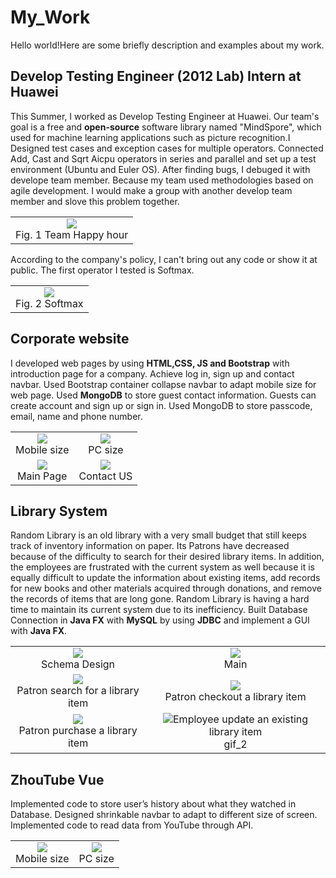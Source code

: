 # My_Work
Hello world!Here are some briefly description and examples about my work. 

## Develop Testing Engineer (2012 Lab) Intern at **Huawei**
This Summer, I worked as Develop Testing Engineer at Huawei. Our team's goal is a free and **open-source** software library named "MindSpore", which used for machine learning applications such as picture recognition.I Designed test cases and exception cases for multiple operators. Connected Add, Cast and Sqrt Aicpu operators in series and parallel and set up a test environment (Ubuntu and Euler OS). After finding bugs, I debuged it with develope team member. Because my team used methodologies based on agile development. I would make a group with another develop team member and slove this problem together.

<table>
    <tr>
        <td><div align=center><img src="https://github.com/shuorenyuyu/My_Work/blob/master/IMG/Huawei.jpg" > <br> Fig. 1 Team Happy hour</div></td> 
    </tr>   
</table>


According to the company's policy, I can't bring out any code or show it at public. The first operator I tested is Softmax.
<table>
    <tr>
        <td><div align=center><img src="https://github.com/shuorenyuyu/My_Work/blob/master/IMG/softmax.png" > <br> Fig. 2 Softmax</div></td> 
    </tr>   
</table>  

     
## Corporate website
I developed web pages by using **HTML,CSS, JS and Bootstrap** with introduction page for a company. Achieve log in, sign up and contact navbar. Used Bootstrap container collapse navbar to adapt mobile size for web page. Used **MongoDB** to store guest contact information. Guests can create account and sign up or sign in. Used MongoDB to store passcode, email, name and phone number.
<table>
    <tr>
        <td><div align=center><img src="https://github.com/shuorenyuyu/My_Work/blob/master/IMG/Zetong_1.jpg" > <br> Mobile size </div></td>
        <td><div align=center><img src="https://github.com/shuorenyuyu/My_Work/blob/master/IMG/Zetong_2.jpg"  > <br> PC size </div></td>
    </tr>
    <tr>
        <td><div align=center><img src="https://github.com/shuorenyuyu/My_Work/blob/master/IMG/Zetong_3.gif"  > <br>Main Page </div></td>
        <td><div align=center><img src="https://github.com/shuorenyuyu/My_Work/blob/master/IMG/Zetong_4.gif"  > <br> Contact US</div></td>
    </tr>
</table>

## Library System
Random Library is an old library with a very small budget that still keeps track of inventory information on paper. Its Patrons have decreased because of the difficulty to search for their desired library items. In addition, the employees are frustrated with the current system as well because it is equally difficult to update the information about existing items, add records for new books and other materials acquired through donations, and remove the records of items that are long gone. Random Library is having a hard time to maintain its current system due to its inefficiency.
Built Database Connection in **Java FX** with **MySQL** by using **JDBC** and implement a GUI with **Java FX**.
<table>
    <tr>
        <td><div align=center><img src="https://github.com/shuorenyuyu/My_Work/blob/master/IMG/Picture1.png" > <br> Schema Design </div></td>
        <td><div align=center><img src="https://github.com/shuorenyuyu/My_Work/blob/master/IMG/Picture2.png"  > <br>Main</div></td>
    </tr>
    <tr>
        <td><div align=center><img src="https://github.com/shuorenyuyu/My_Work/blob/master/IMG/Picture3.png" > <br> Patron search for a library item </div></td>
        <td><div align=center><img src="https://github.com/shuorenyuyu/My_Work/blob/master/IMG/Picture4.png"  > <br> Patron checkout a library item</div></td>
    </tr>
    <tr>
        <td><div align=center><img src="https://github.com/shuorenyuyu/My_Work/blob/master/IMG/Picture5.png"  > <br>Patron purchase a library item </div></td>
        <td><div align=center><img src="https://github.com/shuorenyuyu/My_Work/blob/master/IMG/Picture6.png"  >Employee update an existing library item <br> gif_2</div></td>
    </tr>
</table>  


## ZhouTube  Vue
Implemented code to store user’s history about what they watched in Database. Designed shrinkable navbar to adapt to different size of screen. Implemented code to read data from YouTube through API.
   <table>
    <tr>
       <td><div align=center><img src="https://github.com/shuorenyuyu/My_Work/blob/master/IMG/Tube.png" > <br> Mobile size </div></td>
        <td><div align=center><img src="https://github.com/shuorenyuyu/My_Work/blob/master/IMG/Tube_PC.png"  > <br> PC size </div></td>
    </tr>
    </table>
    
    
    

